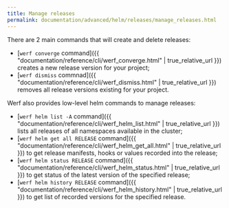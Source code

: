 ```yaml
---
title: Manage releases
permalink: documentation/advanced/helm/releases/manage_releases.html
---
```


There are 2 main commands that will create and delete releases:

 - [`werf converge` command]({{ "documentation/reference/cli/werf_converge.html" | true_relative_url }}) creates a new release version for your project;
 - [`werf dismiss` commnad]({{ "documentation/reference/cli/werf_dismiss.html" | true_relative_url }}) removes all release versions existing for your project.

Werf also provides low-level helm commands to manage releases:

 - [`werf helm list -A` command]({{ "documentation/reference/cli/werf_helm_list.html" | true_relative_url }}) lists all releases of all namespaces available in the cluster;
 - [`werf helm get all RELEASE` command]({{ "documentation/reference/cli/werf_helm_get_all.html" | true_relative_url }}) to get release manifests, hooks or values recorded into the release;
 - [`werf helm status RELEASE` command]({{ "documentation/reference/cli/werf_helm_status.html" | true_relative_url }}) to get status of the latest version of the specified release;
 - [`werf helm history RELEASE` command]({{ "documentation/reference/cli/werf_helm_history.html" | true_relative_url }}) to get list of recorded versions for the specified release.
